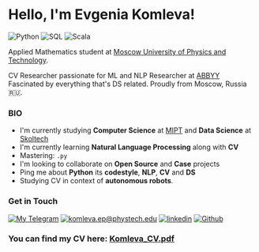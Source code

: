 # Hello, I'm Evgenia Komleva!

![Python](https://img.shields.io/badge/-python:%20expert-ffdc7c?logo=python&style=for-the-badge&logoWidth=30&suffix=expert&logoColor=white)
![SQL](https://img.shields.io/badge/data%20science:%20expert-ffaa67?&logo=postgresql&style=for-the-badge&logoWidth=30&suffix=expert)
![Scala](https://img.shields.io/badge/-С/C++:%20intermediate-da674a?logo=scala&style=for-the-badge&logoWidth=30&suffix=expert&logoColor=white)

Applied Mathematics student at [Moscow University of Physics and Technology](https://mipt.ru/english/).

CV Researcher passionate for ML and NLP Researcher at [ABBYY](https://www.abbyy.com/)\
Fascinated by everything that's DS related. Proudly from Moscow, Russia 🇷🇺.


### BIO

- I'm currently studying **Computer Science** at [MIPT](https://mipt.ru/english/) and **Data Science** at [Skoltech](https://www.skoltech.ru/en/)
- I'm currently learning **Natural Language Processing** along with **CV**
- Mastering: `.py`
- I'm looking to collaborate on **Open Source** and **Case** projects
- Ping me about **Python** its **codestyle**, **NLP**, **CV** and **DS**
- Studying CV in context of **autonomous robots**. 
### Get in Touch

[![My Telegram](https://img.shields.io/badge/-My%20telegram-2b4d59?&style=for-the-badge&logo=telegram&logoColor=white)](https://t.me/komochek0)  [![komleva.ep@phystech.edu](https://img.shields.io/badge/my_email%20-%23E62B1E.svg?&style=for-the-badge&logo=mail.ru&logoColor=white&color=ffdc7c)](mailto:zhestov.ea@phystech.edu) [![linkedin](https://img.shields.io/badge/linkedin%20-%230077B5.svg?&style=for-the-badge&logo=linkedin&logoColor=white&color=ffaa67)](https://www.linkedin.com/in/evgenia-komleva-51081118a/) [![Github](https://img.shields.io/badge/-Github-da674a?&style=for-the-badge&logo=github&logoColor=white)](https://github.com/EvgeniaKomleva)

### You can find my CV here: [Komleva_CV.pdf](https://github.com/EvgeniaKomleva/CV/blob/master/Komleva_CV.pdf)
